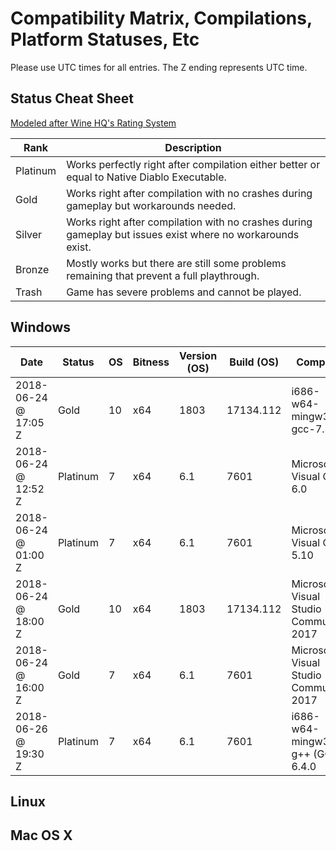 # Compatibility Matrix, Compilations, Platform Statuses, Etc

Please use UTC times for all entries. The Z ending represents UTC time.

## Status Cheat Sheet

[Modeled after Wine HQ's Rating System](https://wiki.winehq.org/AppDB_Rating_Definitions)

| Rank | Description |
| --- | --- |
| Platinum | Works perfectly right after compilation either better or equal to Native Diablo Executable. |
| Gold | Works right after compilation with no crashes during gameplay but workarounds needed. |
| Silver | Works right after compilation with no crashes during gameplay but issues exist where no workarounds exist. |
| Bronze | Mostly works but there are still some problems remaining that prevent a full playthrough.| 
| Trash | Game has severe problems and cannot be played. |

## Windows

| Date | Status | OS | Bitness | Version (OS) | Build (OS) | Compiler | Build Platform | User | Workaround |
| --- | --- | --- | --- | --- | --- | --- | --- | --- | --- |
| 2018-06-24 @ 17:05 Z| Gold | 10 | x64 | 1803 | 17134.112 | i686-w64-mingw32-gcc-7.3.0 | MSYS 2 i686 | fearedbliss | Needed to use ddraw patch. |
| 2018-06-24 @ 12:52 Z| Platinum | 7 | x64 | 6.1 | 7601 | Microsoft Visual C++ 6.0 | VC++ | Sergi4UA | None |
| 2018-06-24 @ 01:00 Z| Platinum | 7 | x64 | 6.1 | 7601 | Microsoft Visual C++ 5.10 | VC++ | galaxyhaxz | None |
| 2018-06-24 @ 18:00 Z| Gold | 10 | x64 | 1803 | 17134.112 | Microsoft Visual Studio Community 2017 | VC++ | MadHed | Disable DEP in linker options |
| 2018-06-24 @ 16:00 Z| Gold | 7 | x64 | 6.1 | 7601 | Microsoft Visual Studio Community 2017 | VC++ | StephenCWills | Disable DEP in linker options |
| 2018-06-26 @ 19:30 Z| Platinum | 7 | x64 | 6.1 | 7601 | i686-w64-mingw32-g++ (GCC) 6.4.0 | Cygwin | StephenCWills | None |

## Linux

## Mac OS X
